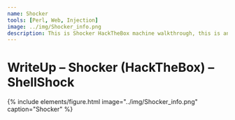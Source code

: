 ```yaml
---
name: Shocker
tools: [Perl, Web, Injection]
image: ../img/Shocker_info.png
description: This is Shocker HackTheBox machine walkthrough, this is an easy difficulty linux machine with ip 10.10.10.56.
---
```


# WriteUp – Shocker (HackTheBox) – ShellShock

{% include elements/figure.html image="../img/Shocker_info.png" caption="Shocker" %}